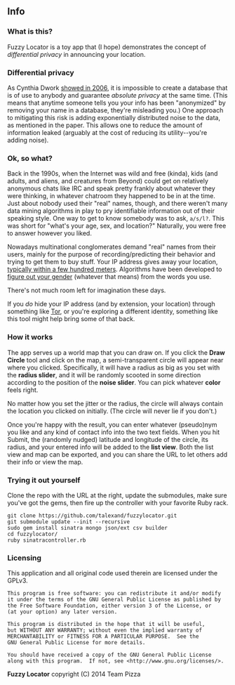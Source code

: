 Info
------------

### What is this?

Fuzzy Locator is a toy app that (I hope) demonstrates the concept of *differential privacy* in announcing your location.

### Differential privacy

As Cynthia Dwork [showed in 2006](http://www.msr-waypoint.com/pubs/64346/dwork.pdf), it is impossible to create a database that is of use to anybody and guarantee *absolute privacy* at the same time. (This means that anytime someone tells you your info has been "anonymized" by removing your name in a database, they're misleading you.) One approach to mitigating this risk is adding exponentially distributed noise to the data, as mentioned in the paper. This allows one to reduce the amount of information leaked (arguably at the cost of reducing its utility--you're adding noise).

### Ok, so what?

Back in the 1990s, when the Internet was wild and free (kinda), kids (and adults, and aliens, and creatures from Beyond) could get on relatively anonymous chats like IRC and speak pretty frankly about whatever they were thinking, in whatever chatroom they happened to be in at the time. Just about nobody used their "real" names, though, and there weren't many data mining algorithms in play to pry identifiable information out of their speaking style. One way to get to know somebody was to ask, `a/s/l?`. This was short for "what's your age, sex, and location?" Naturally, you were free to answer however you liked.

Nowadays multinational conglomerates demand "real" names from their users, mainly for the purpose of recording/predicting their behavior and trying to get them to buy stuff. Your IP address gives away your location, [typically within a few hundred meters](http://www.ipfingerprints.com/). Algorithms have been developed to [figure out your gender](http://www.hackerfactor.com/GenderGuesser.php) (whatever that means) from the words you use.

There's not much room left for imagination these days.

If you *do* hide your IP address (and by extension, your location) through something like [Tor](https://www.torproject.org/), or you're exploring a different identity, something like this tool might help bring some of that back.

### How it works

The app serves up a world map that you can draw on. If you click the **Draw Circle** tool and click on the map, a semi-transparent circle will appear near where you clicked. Specifically, it will have a radius as big as you set with the **radius slider**, and it will be randomly scooted in some direction according to the position of the **noise slider**. You can pick whatever **color** feels right.

No matter how you set the jitter or the radius, the circle will always contain the location you clicked on initially. (The circle will never lie if you don't.)

Once you're happy with the result, you can enter whatever (pseudo)nym you like and any kind of contact info into the two text fields. When you hit Submit, the (randomly nudged) latitude and longitude of the circle, its radius, and your entered info will be added to the **list view**. Both the list view and map can be exported, and you can share the URL to let others add their info or view the map.

### Trying it out yourself

Clone the repo with the URL at the right, update the submodules, make sure you've got the gems, then fire up the controller with your favorite Ruby rack.

```
git clone https://github.com/talexand/fuzzylocator.git
git submodule update --init --recursive
sudo gem install sinatra mongo json/ext csv builder
cd fuzzylocator/
ruby sinatracontroller.rb
```

### Licensing
This application and all original code used therein are licensed under the GPLv3.

    This program is free software: you can redistribute it and/or modify
    it under the terms of the GNU General Public License as published by
    the Free Software Foundation, either version 3 of the License, or
    (at your option) any later version.

    This program is distributed in the hope that it will be useful,
    but WITHOUT ANY WARRANTY; without even the implied warranty of
    MERCHANTABILITY or FITNESS FOR A PARTICULAR PURPOSE.  See the
    GNU General Public License for more details.

    You should have received a copy of the GNU General Public License
    along with this program.  If not, see <http://www.gnu.org/licenses/>.

**Fuzzy Locator** copyright (C) 2014 Team Pizza
